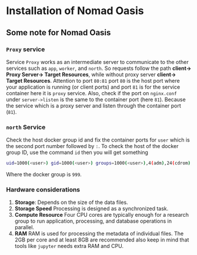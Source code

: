 # Installation of Nomad Oasis
## Some note for Nomad Oasis
### `Proxy` service
Service `Proxy` works as an intermediate server to communicate to the other services such as `app`, `worker`, and `north`. So requests follow the path **client-> Proxy Server-> Target Resources**, while without proxy server **client-> Target Resources**.
Attention to port `80:81` port `80` is the host port where your application is running (or client ports) and port `81` is for the service container here it is `proxy` service.
Also, check if the port on `nginx.conf` under `server->listen` is the same to the container port (here `81`). Because the service which is a proxy server and listen through the container port (`81`).  

### `north` Service
Check the host docker group id and fix the container ports for `user` which is the second port number followed by `:`. To check the host of the docker group ID, use the command `id` then you will get something 

```bash
uid=1000(<user>) gid=1000(<user>) groups=1000(<user>),4(adm),24(cdrom),27(sudo),30(dip),46(plugdev),122(lpadmin),134(lxd),135(sambashare),999(docker)
```
Where the docker group is `999`.

### Hardware considerations
1. **Storage**: Depends on the size of the data files.
2. **Storage Speed** Processing is designed as a synchronized task.
3. **Compute Resource** Four CPU cores are typically enough for a research group to run application, processing, and database operations in parallel.
4. **RAM** RAM is used for processing the metadata of individual files. The 2GB per core and at least 8GB are recommended also keep in mind that tools like `jupyter` needs extra RAM and CPU.

